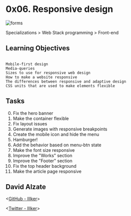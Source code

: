 # 0x06. Responsive design

![forms](https://i.pinimg.com/originals/63/eb/50/63eb50a853a03196f66adeab41d48467.jpg)

Specializations > Web Stack programming > Front-end

## Learning Objectives

```

Mobile-first design
Media-queries
Sizes to use for responsive web design
How to make a website responsive
The differences between responsive and adaptive design
CSS units that are used to make elements flexible

```

## Tasks

0. Fix the hero banner
1. Make the container flexible
2. Fix layout issues
3. Generate images with responsive breakpoints
4. Create the mobile icon and hide the menu
5. Hamburger!
6. Add the behavior based on menu-btn state
7. Make the font size responsive
8. Improve the "Works" section
9. Improve the "Footer" section
10. Fix the top header background
11. Make the article page responsive


## David Alzate

<[GitHub - Illker](https://github.com/illker)>

<[Twitter - Illker](https://twitter.com/illker)>
